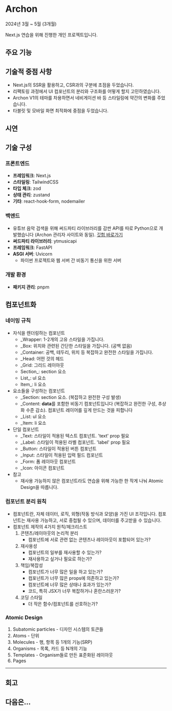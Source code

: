 # Archon

2024년 3월 ~ 5월 (3개월)

Next.js 연습을 위해 진행한 개인 프로젝트입니다.

## 주요 기능

## 기술적 중점 사항

- Next.js의 SSR을 활용하고, CSR과의 구분에 초점을 두었습니다.
- 리팩토링 과정에서 UI 컴포넌트의 분리와 구조화를 어떻게 할지 고민하였습니다.
- Archon V1의 테마를 차용하면서 네비게이션 바 등 스타일링에 약간의 변화를 주었습니다.
- 타블릿 및 모바일 화면 최적화에 중점을 두었습니다.

## 시연

## 기술 구성

### 프론트엔드

- **프레임워크**: Next.js
- **스타일링**: TailwindCSS
- **타입 체크**: zod
- **상태 관리**: zustand
- **기타**: react-hook-form, nodemailer

### 백엔드

- 유튜브 음악 검색을 위해 써드파티 라이브러리를 감싼 API를 따로 Python으로 개발했습니다 (Archon 관리자 사이트와 동일). [깃헙 바로가기](https://github.com/urbanscratcher/api-yt-music)
- **써드파티 라이브러리**: ytmusicapi
- **프레임워크**: FastAPI
- **ASGI 서버**: Uvicorn
  - 파이썬 프로젝트와 웹 서버 간 비동기 통신을 위한 서버

### 개발 환경

- **패키지 관리**: pnpm

## 컴포넌트화

### 네이밍 규칙

- 자식을 렌더링하는 컴포넌트
  - \_Wrapper: 1-2개의 고유 스타일을 가집니다.
  - \_Box: 위치와 관련된 간단한 스타일을 가집니다. (공백 없음)
  - \_Container: 공백, 테두리, 위치 등 복잡하고 완전한 스타일을 가집니다.
  - \_Head: 어떤 것의 헤드
  - \_Grid: 그리드 레이아웃
  - Section\_: section 요소
  - List\_: ul 요소
  - Item\_: li 요소
- 요소들을 구성하는 컴포넌트
  - \_Section: section 요소. (복잡하고 완전한 구성 발생)
  - \_Content: **data**를 포함한 비동기 컴포넌트입니다 (복잡하고 완전한 구성, 추상화 수준 감소). 컴포넌트 레이어를 깊게 만드는 것을 피합니다
  - \_List: ul 요소
  - \_Item: li 요소
- 단일 컴포넌트
  - \_Text: 스타일이 적용된 텍스트 컴포넌트. 'text' prop 필요
  - \_Label: 스타일이 적용된 라벨 컴포넌트. 'label' prop 필요
  - \_Button: 스타일이 적용된 버튼 컴포넌트
  - \_Input: 스타일이 적용된 입력 필드 컴포넌트
  - \_Form: 폼 레이아웃 컴포넌트
  - \_Icon: 아이콘 컴포넌트
- 참고
  - 재사용 가능하지 않은 컴포넌트라도 연습을 위해 가능한 한 작게 나눠 Atomic Design을 따릅니다.

### 컴포넌트 분리 원칙

- 컴포넌트란, 자체 데이터, 로직, 외형(작동 방식과 모양)을 가진 UI 조각입니다. 컴포넌트는 재사용 가능하고, 서로 중첩될 수 있으며, 데이터를 주고받을 수 있습니다.
- 컴포넌트 제작의 4가지 원칙/체크리스트
  1. 콘텐츠/레이아웃의 논리적 분리
     - 컴포넌트에 서로 관련 없는 콘텐츠나 레이아웃이 포함되어 있는가?
  2. 재사용성
     - 컴포넌트의 일부를 재사용할 수 있는가?
     - 재사용하고 싶거나 필요로 하는가?
  3. 책임/복잡성
     - 컴포넌트가 너무 많은 일을 하고 있는가?
     - 컴포넌트가 너무 많은 props에 의존하고 있는가?
     - 컴포넌트에 너무 많은 상태나 효과가 있는가?
     - 코드, 특히 JSX가 너무 복잡하거나 혼란스러운가?
  4. 코딩 스타일
     - 더 작은 함수/컴포넌트를 선호하는가?

### Atomic Design

1. Subatomic particles - 디자인 시스템의 토큰들
2. Atoms - 단위
3. Molecules - 행, 항목 등 1개의 기능(SRP)
4. Organisms - 목록, 카드 등 N개의 기능
5. Templates - Organism들로 만든 표준화된 레이아웃
6. Pages

---

## 회고

## 다음은...
